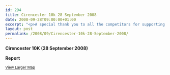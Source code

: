 ```yaml
---
id: 294
title: Cirencester 10k 28 September 2008
date: 2008-09-28T09:00:00+01:00
excerpt: "<p>A special thank you to all the competitors for supporting the club, and continually showing huge improvement. It's greatly appreciated. Brendan Ward, Club Chairman Cirencester 10K 28 September Photos Report Results</p>"
layout: post
permalink: /2008/09/Cirencester-10k-28-September-2008/
---
```

**Cirencester 10K (28 September 2008)**

**<a name="report"></a>Report**

<small><a href="http://maps.google.co.uk/maps/ms?ie=UTF8&hl=en&msa=0&t=h&msid=114390706286019414016.00045e515279ed5ef5f94&ll=51.715915,-1.99934&spn=0.025525,0.054932&z=14&source=embed" target="_blank" rel="nofollow">View Larger Map</a></small>